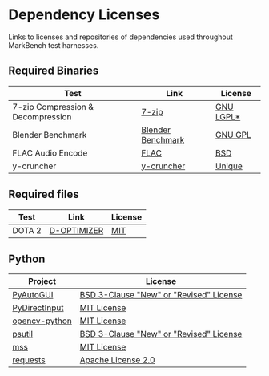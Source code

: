 # Dependency Licenses

Links to licenses and repositories of dependencies used throughout MarkBench test harnesses.

## Required Binaries

| Test                              | Link                                                 | License                                                      |
| --------------------------------- | ---------------------------------------------------- | ------------------------------------------------------------ |
| 7-zip Compression & Decompression | [7-zip](https://www.7-zip.org/)                      | [GNU LGPL*](https://www.7-zip.org/license.txt)               |
| Blender Benchmark                 | [Blender Benchmark](https://opendata.blender.org/)   | [GNU GPL](https://www.blender.org/about/license/)            |
| FLAC Audio Encode                 | [FLAC](https://xiph.org/flac/index.html)             | [BSD](https://xiph.org/flac/license.html)                    |
| y-cruncher                        | [y-cruncher](http://www.numberworld.org/y-cruncher/) | [Unique](http://www.numberworld.org/y-cruncher/license.html) |

## Required files

| Test                              | Link                                                 | License                                                          |
| --------------------------------- | ---------------------------------------------------- | ---------------------------------------------------------------- |
| DOTA 2                            | [D-OPTIMIZER](https://github.com/AveYo/D-OPTIMIZER)  | [MIT](https://github.com/AveYo/D-OPTIMIZER/blob/archive/LICENSE) |

## Python
| Project                                                             | License                                                                                                   |
| ------------------------------------------------------------------- | --------------------------------------------------------------------------------------------------------- |
| [PyAutoGUI](https://github.com/asweigart/pyautogui)                 | [BSD 3-Clause "New" or "Revised" License](https://github.com/asweigart/pyautogui/blob/master/LICENSE.txt) |
| [PyDirectInput](https://github.com/learncodebygaming/pydirectinput) | [MIT License](https://github.com/learncodebygaming/pydirectinput/blob/master/LICENSE.txt)                 |
| [opencv-python](https://github.com/opencv/opencv-python)            | [MIT License](https://github.com/opencv/opencv-python/blob/4.x/LICENSE.txt)                               |
| [psutil](https://github.com/giampaolo/psutil)                       | [BSD 3-Clause "New" or "Revised" License](https://github.com/giampaolo/psutil/blob/master/LICENSE)        |
| [mss](https://github.com/BoboTiG/python-mss)                        | [MIT License](https://github.com/BoboTiG/python-mss/blob/main/LICENSE.txt)                                |
| [requests](https://github.com/psf/requests)                         | [Apache License 2.0](https://github.com/psf/requests/blob/main/LICENSE)                                   |